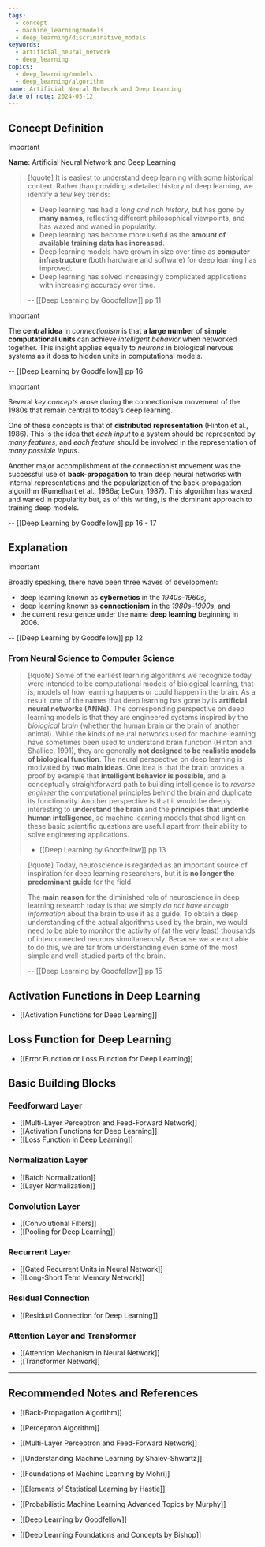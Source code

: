 ```yaml
---
tags:
  - concept
  - machine_learning/models
  - deep_learning/discriminative_models
keywords:
  - artificial_neural_network
  - deep_learning
topics:
  - deep_learning/models
  - deep_learning/algorithm
name: Artificial Neural Network and Deep Learning
date of note: 2024-05-12
---
```


## Concept Definition

>[!important]
>**Name**: Artificial Neural Network and Deep Learning

>[!quote]
>It is easiest to understand deep learning with some historical context. Rather than providing a detailed history of deep learning, we identify a few key trends:  
>- Deep learning has had a *long and rich history*, but has gone by **many names**, reflecting different philosophical viewpoints, and has waxed and waned in popularity. 
>- Deep learning has become more useful as the **amount of available training data has increased**.  
>- Deep learning models have grown in size over time as **computer infrastructure** (both hardware and software) for deep learning has improved.  
>- Deep learning has solved increasingly complicated applications with increasing accuracy over time.
>  
>-- [[Deep Learning by Goodfellow]] pp 11

>[!important]
>The **central idea** in *connectionism* is that **a large number** of **simple computational units** can achieve *intelligent behavior* when networked together. This insight applies equally to *neurons* in biological nervous systems as it does to hidden units in computational models.
>
>-- [[Deep Learning by Goodfellow]] pp 16

>[!important]
>Several *key concepts* arose during the connectionism movement of the 1980s that remain central to today’s deep learning.  
>
>One of these concepts is that of **distributed representation** (Hinton et al., 1986). This is the idea that *each input* to a system should be represented by *many features*, and *each feature* should be involved in the representation of *many possible inputs*.
>
>Another major accomplishment of the connectionist movement was the successful use of **back-propagation** to train deep neural networks with internal representations and the popularization of the back-propagation algorithm (Rumelhart et al., 1986a; LeCun, 1987). This algorithm has waxed and waned in popularity but, as of this writing, is the dominant approach to training deep models.
>
>-- [[Deep Learning by Goodfellow]] pp 16 - 17





## Explanation

>[!important]
>Broadly speaking, there have been three waves of development: 
>- deep learning known as **cybernetics** in the *1940s–1960s*, 
>- deep learning known as **connectionism** in the *1980s–1990s*, and 
>- the current resurgence under the name **deep learning** beginning in 2006.
>
>-- [[Deep Learning by Goodfellow]] pp 12  

### From Neural Science to Computer Science

>[!quote]
>Some of the earliest learning algorithms we recognize today were intended to be computational models of biological learning, that is, models of how learning happens or could happen in the brain. As a result, one of the names that deep learning has gone by is **artificial neural networks (ANNs).** The corresponding perspective on deep learning models is that they are engineered systems inspired by the *biological brain* (whether the human brain or the brain of another animal). While the kinds of neural networks used for machine learning have sometimes been used to understand brain function (Hinton and Shallice, 1991), they are generally **not designed to be realistic models of biological function**. The neural perspective on deep learning is motivated by **two main ideas**. One idea is that the brain provides a proof by example that **intelligent behavior is possible**, and a conceptually straightforward path to building intelligence is to *reverse engineer* the computational principles behind the brain and duplicate its functionality. Another perspective is that it would be deeply interesting to **understand the brain** and the **principles that underlie human intelligence**, so machine learning models that shed light on these basic scientific questions are useful apart from their ability to solve engineering applications.
>
>- [[Deep Learning by Goodfellow]] pp 13 


>[!quote]
>Today, neuroscience is regarded as an important source of inspiration for deep learning researchers, but it is **no longer the predominant guide** for the field.
>
>The **main reason** for the diminished role of neuroscience in deep learning research today is that we simply *do not have enough information* about the brain to use it as a guide. To obtain a deep understanding of the actual algorithms used by the brain, we would need to be able to monitor the activity of (at the very least) thousands of interconnected neurons simultaneously. Because we are not able to do this, we are far from understanding even some of the most simple and well-studied parts of the brain. 
>
>-- [[Deep Learning by Goodfellow]] pp 15



## Activation Functions in Deep Learning

- [[Activation Functions for Deep Learning]]


## Loss Function for Deep Learning

- [[Error Function or Loss Function for Deep Learning]]

## Basic Building Blocks

### Feedforward Layer

- [[Multi-Layer Perceptron and Feed-Forward Network]]
- [[Activation Functions for Deep Learning]]
- [[Loss Function in Deep Learning]]

### Normalization Layer

- [[Batch Normalization]]
- [[Layer Normalization]]

### Convolution Layer

- [[Convolutional Filters]]
- [[Pooling for Deep Learning]]

### Recurrent Layer

- [[Gated Recurrent Units in Neural Network]]
- [[Long-Short Term Memory Network]]

### Residual Connection

- [[Residual Connection for Deep Learning]]

### Attention Layer and Transformer

- [[Attention Mechanism in Neural Network]]
- [[Transformer Network]]





-----------
##  Recommended Notes and References




- [[Back-Propagation Algorithm]]
- [[Perceptron Algorithm]]
- [[Multi-Layer Perceptron and Feed-Forward Network]]


- [[Understanding Machine Learning by Shalev-Shwartz]]
- [[Foundations of Machine Learning by Mohri]]
- [[Elements of Statistical Learning by Hastie]]

- [[Probabilistic Machine Learning Advanced Topics by Murphy]]
- [[Deep Learning by Goodfellow]] 
- [[Deep Learning Foundations and Concepts by Bishop]] 